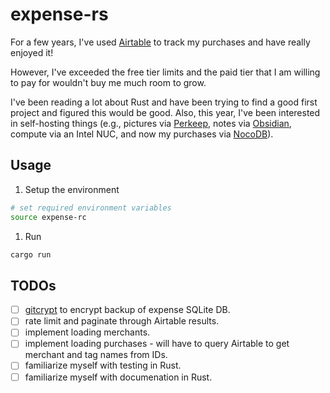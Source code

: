 # expense-rs

For a few years, I've used [Airtable](https://www.airtable.com) to track my purchases
and have really enjoyed it!

However, I've exceeded the free tier limits and the paid tier that I am willing to
pay for wouldn't buy me much room to grow.

I've been reading a lot about Rust and
have been trying to find a good first project and figured this would be good.
Also, this year, I've been interested in self-hosting things (e.g., pictures via
[Perkeep](), notes via [Obsidian](), compute via an Intel NUC, and now my purchases
via [NocoDB]()).

## Usage

1. Setup the environment

  ```bash
  # set required environment variables
  source expense-rc
  ```

1. Run

  ```bash
  cargo run
  ```

## TODOs

- [ ] [gitcrypt]() to encrypt backup of expense SQLite DB.
- [ ] rate limit and paginate through Airtable results.
- [ ] implement loading merchants.
- [ ] implement loading purchases - will have to query Airtable to get merchant and tag names from IDs.
- [ ] familiarize myself with testing in Rust.
- [ ] familiarize myself with documenation in Rust.
